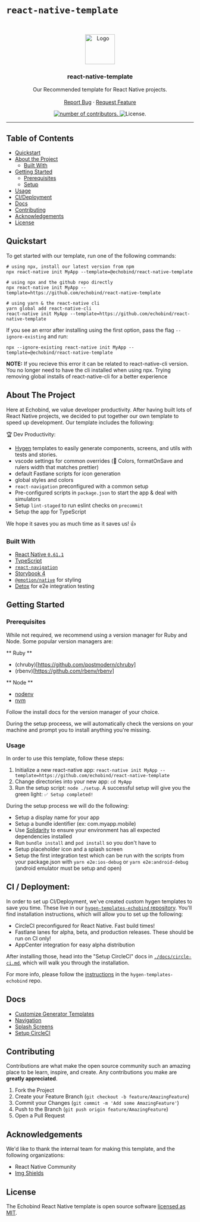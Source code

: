 # `react-native-template`

<br />
<p align="center">
  <a href="https://echobind.com">
    <img src="https://camo.githubusercontent.com/d22763c73585cf5d4cf87534659689c2a6b3f214/68747470733a2f2f7265732d332e636c6f7564696e6172792e636f6d2f6372756e6368626173652d70726f64756374696f6e2f696d6167652f75706c6f61642f635f6c7061642c685f3235362c775f3235362c665f6175746f2c715f6175746f3a65636f2f76313439393437333135312f68326b3233696f6f3479687230676a746f636d792e6a7067" alt="Logo" width="80" height="80">
  </a>

  <h3 align="center">react-native-template</h3>

  <p align="center">
    Our Recommended template for React Native projects.
    <br />
    <br />
    <a href="https://github.com/echobind/react-native-template/issues">Report Bug</a>
    ·
    <a href="https://github.com/echobind/react-native-template/issues">Request Feature</a>
  </p>
</p>
<div align="center">
  <a href="https://github.com/echobind/react-native-template/graphs/contributors/">
    <img alt="number of contributors." src="https://img.shields.io/github/contributors/echobind/react-native-template.svg" />
  </a>
  <img alt="License." src="https://img.shields.io/github/license/echobind/react-native-template">
</div>

<hr>

## Table of Contents

- [Quickstart](#quickstart)
- [About the Project](#about-the-project)
  - [Built With](#built-with)
- [Getting Started](#getting-started)
  - [Prerequisites](#prerequisites)
  - [Setup](#setup)
- [Usage](#usage)
- [CI/Deployment](#ci-/-deployment)
- [Docs](#docs)
- [Contributing](#contributing)
- [Acknowledgements](#acknowledgements)
- [License](#license)

## Quickstart

To get started with our template, run one of the following commands:
```shell
# using npx, install our latest version from npm
npx react-native init MyApp --template=@echobind/react-native-template

# using npx and the github repo directly
npx react-native init MyApp --template=https://github.com/echobind/react-native-template

# using yarn & the react-native cli
yarn global add react-native-cli
react-native init MyApp --template=https://github.com/echobind/react-native-template
```

If you see an error after installing using the first option, pass the flag `--ignore-existing` and run:
```shell
npx --ignore-existing react-native init MyApp --template=@echobind/react-native-template
```
**NOTE:** If you recieve this error it can be related to react-native-cli version. You no longer need to have the cli installed when using npx. Trying removing global installs of react-native-cli for a better experience

## About The Project

Here at Echobind, we value developer productivity. After having built lots of React Native projects, we decided to put together our own template to speed up development. Our template includes the following:

🏆 Dev Productivity:

- [Hygen](http://www.hygen.io/) templates to easily generate components, screens, and utils with tests and stories.
- vscode settings for common overrides (🎨 Colors, formatOnSave and rulers width that matches prettier)
- default Fastlane scripts for icon generation
- global styles and colors
- `react-navigation` preconfigured with a common setup
- Pre-configured scripts in `package.json` to start the app & deal with simulators
- Setup `lint-staged` to run eslint checks on `precommit`
- Setup the app for TypeScript

We hope it saves you as much time as it saves us! 👍

### Built With

- [React Native `0.61.1`](https://github.com/facebook/react-native)
- [TypeScript](https://www.typescriptlang.org/)
- [`react-navigation`](https://reactnavigation.org/)
- [Storybook 4](https://storybook.js.org/)
- [`@emotion/native`](https://github.com/emotion-js/emotion/tree/master/packages/native) for styling
- [Detox](https://github.com/wix/Detox/) for e2e integration testing

## Getting Started

### Prerequisites

While not required, we recommend using a version manager for Ruby and Node. Some popular version managers are:

** Ruby **

- (chruby)[https://github.com/postmodern/chruby]
- (rbenv)[https://github.com/rbenv/rbenv]

** Node **

- [nodenv](https://github.com/nodenv/nodenv)
- [nvm](https://github.com/nvm-sh/nvm)

Follow the install docs for the version manager of your choice.

During the setup proceess, we will automatically check the versions on your machine and prompt you to install anything you're missing.

### Usage

In order to use this template, follow these steps:

1. Initialize a new react-native app: `react-native init MyApp --template=https://github.com/echobind/react-native-template`
2. Change directories into your new app: `cd MyApp`
3. Run the setup script: `node ./setup`. A successful setup will give you the green light: `✅ Setup completed!`

During the setup process we will do the following:

- Setup a display name for your app
- Setup a bundle identifier (ex: com.myapp.mobile)
- Use [Solidarity](https://github.com/infinitered/solidarity) to ensure your environment has all expected dependencies installed
- Run `bundle install` and `pod install` so you don't have to
- Setup placeholder icon and a splash screen
- Setup the first integration test which can be run with the scripts from your package.json with `yarn e2e:ios-debug` or `yarn e2e:android-debug` (android emulator must be setup and open)

## CI / Deployment:

In order to set up CI/Deployment, we've created custom hygen templates to save you time. These live in our [`hygen-templates-echobind` repository](https://github.com/echobind/hygen-echobind-templates). You'll find installation instructions, which will allow you to set up the following:

- CircleCI preconfigured for React Native. Fast build times!
- Fastlane lanes for alpha, beta, and production releases. These should be run on CI only!
- AppCenter integration for easy alpha distribution

After installing those, head into the "Setup CircleCI" docs in [`./docs/circle-ci.md`](./template/docs/circle-ci.md), which will walk you through the installation.

For more info, please follow the [instructions](https://github.com/echobind/hygen-echobind-templates) in the `hygen-templates-echobind` repo.

## Docs

- [Customize Generator Templates](./template/docs/hygen-templates.md)
- [Navigation](./template/docs/navigation.md)
- [Splash Screens](./template/docs/splashscreens.md)
- [Setup CircleCI](./template/docs/circle-ci.md)

## Contributing

Contributions are what make the open source community such an amazing place to be learn, inspire, and create. Any contributions you make are **greatly appreciated**.

1. Fork the Project
2. Create your Feature Branch (`git checkout -b feature/AmazingFeature`)
3. Commit your Changes (`git commit -m 'Add some AmazingFeature'`)
4. Push to the Branch (`git push origin feature/AmazingFeature`)
5. Open a Pull Request

## Acknowledgements

We'd like to thank the internal team for making this template, and the following organizations:

- React Native Community
- [Img Shields](https://shields.io)

## License

The Echobind React Native template is open source software [licensed as MIT](./LICENSE.md).

